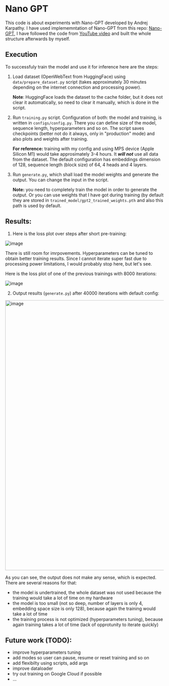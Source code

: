 # Nano GPT
This code is about experiments with Nano-GPT developed by Andrej Karpathy. I have used implememntation of Nano-GPT from this repo: [Nano-GPT](https://github.com/karpathy/build-nanogpt), I have followed the code from [YouTube video](https://www.youtube.com/watch?v=l8pRSuU81PU) and built the whole structure afterwards by myself.

## Execution
To successfuly train the model and use it for inference here are the steps:
1. Load dataset (OpenWebText from HuggingFace) using `data/prepare_dataset.py` script (takes approximately 30 minutes depending on the internet connection and processing power).

   **Note**: HuggingFace loads the dataset to the cache folder, but it does not clear it automatically, so need to clear it manually, which is done in the script.
   
2. Run `training.py` script. Configuration of both: the model and training, is written in `configs/config.py`. There you can define size of the model, sequence length, hyperparameters and so on. The script saves checkpoints (better not do it always, only in "production" mode) and also plots and weights after training.

   **For reference:** training with my config and using MPS device (Apple Silicon M1) would take approsimately 3-4 hours. It ***will not*** use all data from the dataset. The default configuration has embeddings dimension of 128, sequence length (block size) of 64, 4 heads and 4 layers.

3. Run `generate.py`, which shall load the model weights and generate the output. You can change the input in the script.

   **Note:** you need to completely train the model in order to generate the output. Or you can use weights that I have got during training (by default they are stored in `trained_model/gpt2_trained_weights.pth` and also this path is used by default.

## Results:

1) Here is the loss plot over steps after short pre-training:

![image](https://github.com/user-attachments/assets/9dc1221c-8db9-4f3c-bd0c-d3459e614f64)

There is still room for imrpovements. Hyperparameters can be tuned to obtain better training results.
Since I cannot iterate super fast due to processing power limitations, I would probably stop here, but let's see.

Here is the loss plot of one of the previous trainings with 8000 iterations:

![image](https://github.com/user-attachments/assets/a2ec4497-8a77-43a7-936e-cc2e31945457)

2) Output results (`generate.py`) after 40000 iterations with default config:

<img width="858" alt="image" src="https://github.com/user-attachments/assets/9b8c6739-afae-4ecc-9972-d5463a501b88">

As you can see, the output does not make any sense, which is expected. There are several reasons for that:
- the model is undertrained, the whole dataset was not used because the training would take a lot of time on my hardware
- the model is too small (not so deep, number of layers is only 4, embedding space size is only 128), because again the training would take a lot of time
- the training process is not optimized (hyperparameters tuning), because again training takes a lot of time (lack of opprotunity to iterate quickly)

## Future work (TODO):
- improve hyperparameters tuning
- add modes so user can pause, resume or reset training and so on
- add flexibilty using scripts, add args
- improve dataloader
- try out training on Google Cloud if possible
- ...


